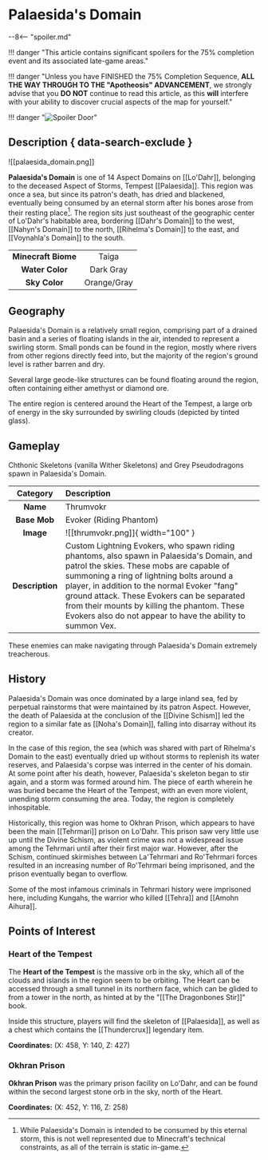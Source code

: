 # Palaesida's Domain

--8<-- "spoiler.md"

!!! danger "This article contains significant spoilers for the 75% completion event and its associated late-game areas."

!!! danger "Unless you have FINISHED the 75% Completion Sequence, **ALL THE WAY THROUGH TO THE "Apotheosis" ADVANCEMENT**, we strongly advise that you **DO NOT** continue to read this article, as this **will** interfere with your ability to discover crucial aspects of the map for yourself."

!!! danger "![Spoiler Door](/assets/img/spoiler_door.png)"

## Description { data-search-exclude }

![[palaesida_domain.png]]

**Palaesida's Domain** is one of 14 Aspect Domains on [[Lo'Dahr]], belonging to the deceased Aspect of Storms, Tempest [[Palaesida]]. This region was once a sea, but since its patron's death, has dried and blackened, eventually being consumed by an eternal storm after his bones arose from their resting place[^1]. The region sits just southeast of the geographic center of Lo'Dahr's habitable area, bordering [[Dahr's Domain]] to the west, [[Nahyn's Domain]] to the north, [[Rihelma's Domain]] to the east, and [[Voynahla's Domain]] to the south.

|                  |                   |
|:----------------:|:-----------------:|
| **Minecraft Biome**  | Taiga  |
| **Water Color**      | Dark Gray         |
| **Sky Color**        | Orange/Gray       |

## Geography

Palaesida's Domain is a relatively small region, comprising part of a drained basin and a series of floating islands in the air, intended to represent a swirling storm. Small ponds can be found in the region, mostly where rivers from other regions directly feed into, but the majority of the region's ground level is rather barren and dry.

Several large geode-like structures can be found floating around the region, often containing either amethyst or diamond ore.

The entire region is centered around the Heart of the Tempest, a large orb of energy in the sky surrounded by swirling clouds (depicted by tinted glass).

## Gameplay

Chthonic Skeletons (vanilla Wither Skeletons) and Grey Pseudodragons spawn in Palaesida's Domain.

| Category   | Description                                    |
|:----------:|:-----------------------------------------------|
| **Name**   | Thrumvokr                                     |
| **Base Mob** | Evoker (Riding Phantom)                                |
| **Image**  | ![[thrumvokr.png]]{ width="100" }  |
| **Description** | Custom Lightning Evokers, who spawn riding phantoms, also spawn in Palaesida's Domain, and patrol the skies. These mobs are capable of summoning a ring of lightning bolts around a player, in addition to the normal Evoker "fang" ground attack. These Evokers can be separated from their mounts by killing the phantom. These Evokers also do not appear to have the ability to summon Vex.  |

These enemies can make navigating through Palaesida's Domain extremely treacherous.

## History

Palaesida's Domain was once dominated by a large inland sea, fed by perpetual rainstorms that were maintained by its patron Aspect. However, the death of Palaesida at the conclusion of the [[Divine Schism]] led the region to a similar fate as [[Noha's Domain]], falling into disarray without its creator.

In the case of this region, the sea (which was shared with part of Rihelma's Domain to the east) eventually dried up without storms to replenish its water reserves, and Palaesida's corpse was interred in the center of his domain. At some point after his death, however, Palaesida's skeleton began to stir again, and a storm was formed around him. The piece of earth wherein he was buried became the Heart of the Tempest, with an even more violent, unending storm consuming the area. Today, the region is completely inhospitable.

Historically, this region was home to Okhran Prison, which appears to have been the main [[Tehrmari]] prison on Lo'Dahr. This prison saw very little use up until the Divine Schism, as violent crime was not a widespread issue among the Tehrmari until after their first major war. However, after the Schism, continued skirmishes between La'Tehrmari and Ro'Tehrmari forces resulted in an increasing number of Ro'Tehrmari being imprisoned, and the prison eventually began to overflow.

Some of the most infamous criminals in Tehrmari history were imprisoned here, including Kungahs, the warrior who killed [[Tehra]] and [[Amohn Aihura]].

## Points of Interest

### Heart of the Tempest

The **Heart of the Tempest** is the massive orb in the sky, which all of the clouds and islands in the region seem to be orbiting. The Heart can be accessed through a small tunnel in its northern face, which can be glided to from a tower in the north, as hinted at by the "[[The Dragonbones Stir]]" book. 

Inside this structure, players will find the skeleton of [[Palaesida]], as well as a chest which contains the [[Thundercrux]] legendary item.

**Coordinates:** (X: 458, Y: 140, Z: 427)

### Okhran Prison

**Okhran Prison** was the primary prison facility on Lo'Dahr, and can be found within the second largest stone orb in the sky, north of the Heart.

**Coordinates:** (X: 452, Y: 116, Z: 258)

[^1]: While Palaesida's Domain is intended to be consumed by this eternal storm, this is not well represented due to Minecraft's technical constraints, as all of the terrain is static in-game.